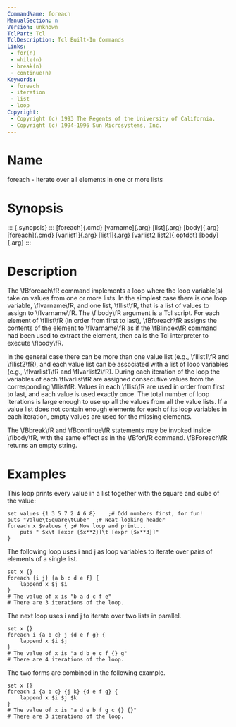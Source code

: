 ```yaml
---
CommandName: foreach
ManualSection: n
Version: unknown
TclPart: Tcl
TclDescription: Tcl Built-In Commands
Links:
 - for(n)
 - while(n)
 - break(n)
 - continue(n)
Keywords:
 - foreach
 - iteration
 - list
 - loop
Copyright:
 - Copyright (c) 1993 The Regents of the University of California.
 - Copyright (c) 1994-1996 Sun Microsystems, Inc.
---
```


# Name

foreach - Iterate over all elements in one or more lists

# Synopsis

::: {.synopsis} :::
[foreach]{.cmd} [varname]{.arg} [list]{.arg} [body]{.arg}
[foreach]{.cmd} [varlist1]{.arg} [list1]{.arg} [varlist2 list2]{.optdot} [body]{.arg}
:::

# Description

The \fBforeach\fR command implements a loop where the loop variable(s) take on values from one or more lists. In the simplest case there is one loop variable, \fIvarname\fR, and one list, \fIlist\fR, that is a list of values to assign to \fIvarname\fR. The \fIbody\fR argument is a Tcl script. For each element of \fIlist\fR (in order from first to last), \fBforeach\fR assigns the contents of the element to \fIvarname\fR as if the \fBlindex\fR command had been used to extract the element, then calls the Tcl interpreter to execute \fIbody\fR.

In the general case there can be more than one value list (e.g., \fIlist1\fR and \fIlist2\fR), and each value list can be associated with a list of loop variables (e.g., \fIvarlist1\fR and \fIvarlist2\fR). During each iteration of the loop the variables of each \fIvarlist\fR are assigned consecutive values from the corresponding \fIlist\fR. Values in each \fIlist\fR are used in order from first to last, and each value is used exactly once. The total number of loop iterations is large enough to use up all the values from all the value lists. If a value list does not contain enough elements for each of its loop variables in each iteration, empty values are used for the missing elements.

The \fBbreak\fR and \fBcontinue\fR statements may be invoked inside \fIbody\fR, with the same effect as in the \fBfor\fR command.  \fBForeach\fR returns an empty string.

# Examples

This loop prints every value in a list together with the square and cube of the value:

```
set values {1 3 5 7 2 4 6 8}	;# Odd numbers first, for fun!
puts "Value\tSquare\tCube"	;# Neat-looking header
foreach x $values {	;# Now loop and print...
    puts " $x\t [expr {$x**2}]\t [expr {$x**3}]"
}
```

The following loop uses i and j as loop variables to iterate over pairs of elements of a single list.

```
set x {}
foreach {i j} {a b c d e f} {
    lappend x $j $i
}
# The value of x is "b a d c f e"
# There are 3 iterations of the loop.
```

The next loop uses i and j to iterate over two lists in parallel.

```
set x {}
foreach i {a b c} j {d e f g} {
    lappend x $i $j
}
# The value of x is "a d b e c f {} g"
# There are 4 iterations of the loop.
```

The two forms are combined in the following example.

```
set x {}
foreach i {a b c} {j k} {d e f g} {
    lappend x $i $j $k
}
# The value of x is "a d e b f g c {} {}"
# There are 3 iterations of the loop.
```

